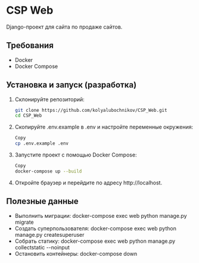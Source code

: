 # CSP Web

Django-проект для сайта по продаже сайтов.

## Требования
- Docker
- Docker Compose

## Установка и запуск (разработка)

1. Склонируйте репозиторий:
   ```bash
   git clone https://github.com/kolyalubochnikov/CSP_Web.git
   cd CSP_Web
2. Скопируйте .env.example в .env и настройте переменные окружения:
   ```bash
   Copy
   cp .env.example .env
   
3. Запустите проект с помощью Docker Compose:
   ```bash
   Copy
   docker-compose up --build
4. Откройте браузер и перейдите по адресу http://localhost.
## Полезные данные
- Выполнить миграции: docker-compose exec web python manage.py migrate
- Создать суперпользователя: docker-compose exec web python manage.py createsuperuser
- Собрать статику: docker-compose exec web python manage.py collectstatic --noinput
- Остановить контейнеры: docker-compose down